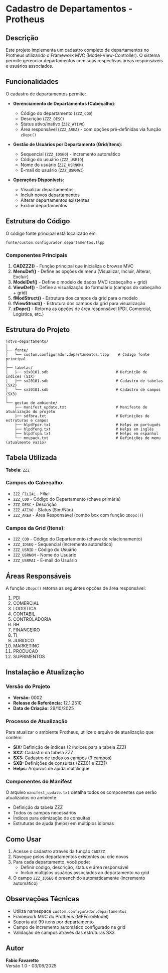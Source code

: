 # Cadastro de Departamentos - Protheus

## Descrição

Este projeto implementa um cadastro completo de departamentos no Protheus utilizando o Framework MVC (Model-View-Controller). O sistema permite gerenciar departamentos com suas respectivas áreas responsáveis e usuários associados.

## Funcionalidades

O cadastro de departamentos permite:

- **Gerenciamento de Departamentos (Cabeçalho)**:
  - Código do departamento (`ZZZ_COD`)
  - Descrição (`ZZZ_DESC`)
  - Status ativo/inativo (`ZZZ_ATIVO`)
  - Área responsável (`ZZZ_AREA`) - com opções pré-definidas via função `zDopc()`

- **Gestão de Usuários por Departamento (Grid/Itens)**:
  - Sequencial (`ZZZ_IDSEQ`) - incremento automático
  - Código do usuário (`ZZZ_USRID`)
  - Nome do usuário (`ZZZ_USRNOM`)
  - E-mail do usuário (`ZZZ_USRMAI`)

- **Operações Disponíveis**:
  - Visualizar departamentos
  - Incluir novos departamentos
  - Alterar departamentos existentes
  - Excluir departamentos

## Estrutura do Código

O código fonte principal está localizado em:

```
fonte/custom.configurador.departamentos.tlpp
```

### Componentes Principais

1. **CADZZZ()** - Função principal que inicializa o browse MVC
2. **MenuDef()** - Define as opções de menu (Visualizar, Incluir, Alterar, Excluir)
3. **ModelDef()** - Define o modelo de dados MVC (cabeçalho + grid)
4. **ViewDef()** - Define a visualização do formulário (campos do cabeçalho + grid)
5. **fModStruct()** - Estrutura dos campos da grid para o modelo
6. **fViewStruct()** - Estrutura dos campos da grid para visualização
7. **zDopc()** - Retorna as opções de área responsável (PDI, Comercial, Logística, etc.)

## Estrutura do Projeto

```
Totvs-departamento/
│
├── fonte/
│   └── custom.configurador.departamentos.tlpp    # Código fonte principal
│
├── tabelas/
│   ├── six0101.sdb                              # Definição de índices (SIX)
│   ├── sx20101.sdb                              # Cadastro de tabelas (SX2)
│   └── sx30101.sdb                              # Cadastro de campos (SX3)
│
└── gestao de ambiente/
    ├── manifest_update.txt                      # Manifesto de atualização do projeto
    ├── sdfbra.txt                               # Definições de estruturas e campos
    ├── hlpdfpor.txt                             # Helps em português
    ├── hlpdfeng.txt                             # Helps em inglês
    ├── hlpdfspa.txt                             # Helps em espanhol
    └── mnupack.txt                              # Definições de menu (atualmente vazio)
```

## Tabela Utilizada

**Tabela:** `ZZZ`

### Campos do Cabeçalho:
- `ZZZ_FILIAL` - Filial
- `ZZZ_COD` - Código do Departamento (chave primária)
- `ZZZ_DESC` - Descrição
- `ZZZ_ATIVO` - Status (Sim/Não)
- `ZZZ_AREA` - Área Responsável (combo box com função `zDopc()`)

### Campos da Grid (Itens):
- `ZZZ_COD` - Código do Departamento (chave de relacionamento)
- `ZZZ_IDSEQ` - Sequencial (incremento automático)
- `ZZZ_USRID` - Código do Usuário
- `ZZZ_USRNOM` - Nome do Usuário
- `ZZZ_USRMAI` - E-mail do Usuário

## Áreas Responsáveis

A função `zDopc()` retorna as seguintes opções de área responsável:

1. PDI
2. COMERCIAL
3. LOGISTICA
4. CONTABIL
5. CONTROLADORIA
6. RH
7. FINANCEIRO
8. TI
9. JURIDICO
10. MARKETING
11. PRODUCAO
12. SUPRIMENTOS

## Instalação e Atualização

### Versão do Projeto
- **Versão:** 0002
- **Release de Referência:** 12.1.2510
- **Data de Criação:** 29/10/2025

### Processo de Atualização

Para atualizar o ambiente Protheus, utilize o arquivo de atualização que contém:

- **SIX:** Definição de índices (2 índices para a tabela ZZZ)
- **SX2:** Cadastro da tabela ZZZ
- **SX3:** Cadastro de todos os campos (9 campos)
- **SXB:** Definições de consultas (ZZZ01 e ZZZ1)
- **Helps:** Arquivos de ajuda multilíngue

### Componentes do Manifest

O arquivo `manifest_update.txt` detalha todos os componentes que serão atualizados no ambiente:

- Definição da tabela ZZZ
- Todos os campos necessários
- Índices para otimização de consultas
- Estruturas de ajuda (helps) em múltiplos idiomas

## Como Usar

1. Acesse o cadastro através da função `CADZZZ`
2. Navegue pelos departamentos existentes ou crie novos
3. Para cada departamento, você pode:
   - Definir código, descrição, status e área responsável
   - Incluir múltiplos usuários associados ao departamento na grid
4. O campo `ZZZ_IDSEQ` é preenchido automaticamente (incremento automático)

## Observações Técnicas

- Utiliza namespace `custom.configurador.departamentos`
- Framework MVC do Protheus (MPFormModel)
- Suporta até 99 itens por departamento
- Campo de incremento automático configurado na grid
- Validação de campos através das estruturas SX3

## Autor

**Fabio Favaretto**  
Versão 1.0 - 03/06/2025